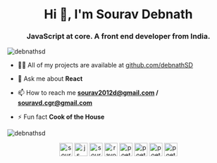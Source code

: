 <h1 align="center">Hi 👋, I'm Sourav Debnath</h1>
<h3 align="center">JavaScript at core. A front end developer from India.</h3>

<p align="left"> <img src="https://komarev.com/ghpvc/?username=debnathsd" alt="debnathsd" /> </p>

- 👨‍💻 All of my projects are available at [github.com/debnathSD](github.com/debnathSD)

- 💬 Ask me about **React**

- 📫 How to reach me **sourav2012d@gmail.com / souravd.cgr@gmail.com**

- ⚡ Fun fact **Cook of the House**



<p><img align="center" src="https://github-readme-stats.vercel.app/api/top-langs/?username=debnathsd&layout=compact&hide=html" alt="debnathsd" /></p>

<p align="center">
<a href="https://www.linkedin.com/in/sourav-debnath-b4a18553/" target="blank"><img align="center" src="https://cdn.jsdelivr.net/npm/simple-icons@3.0.1/icons/linkedin.svg" alt="sourav debnath" height="30" width="30" /></a>
<a href="https://stackoverflow.com/users/js___" target="blank"><img align="center" src="https://cdn.jsdelivr.net/npm/simple-icons@3.0.1/icons/stackoverflow.svg" alt="js___" height="30" width="30" /></a>
<a href="https://fb.com/sourav debnath" target="blank"><img align="center" src="https://cdn.jsdelivr.net/npm/simple-icons@3.0.1/icons/facebook.svg" alt="sourav debnath" height="30" width="30" /></a>
<a href="https://instagram.com/ravo_lution" target="blank"><img align="center" src="https://cdn.jsdelivr.net/npm/simple-icons@3.0.1/icons/instagram.svg" alt="ravo_lution" height="30" width="30" /></a>
<a href="https://www.codechef.com/poet__" target="blank"><img align="center" src="https://cdn.jsdelivr.net/npm/simple-icons@3.1.0/icons/codechef.svg" alt="poet__" height="30" width="30" /></a>
<a href="https://www.hackerrank.com/poet__" target="blank"><img align="center" src="https://cdn.jsdelivr.net/npm/simple-icons@3.0.1/icons/hackerrank.svg" alt="poet__" height="30" width="30" /></a>
<a href="https://www.leetcode.com/poet__" target="blank"><img align="center" src="https://cdn.jsdelivr.net/npm/simple-icons@3.0.1/icons/leetcode.svg" alt="poet__" height="30" width="30" /></a>
<a href="https://auth.geeksforgeeks.org/user/poet_/profile" target="blank"><img align="center" src="https://cdn.jsdelivr.net/npm/simple-icons@3.0.1/icons/geeksforgeeks.svg" alt="poet__" height="30" width="30" /></a>
</p>
